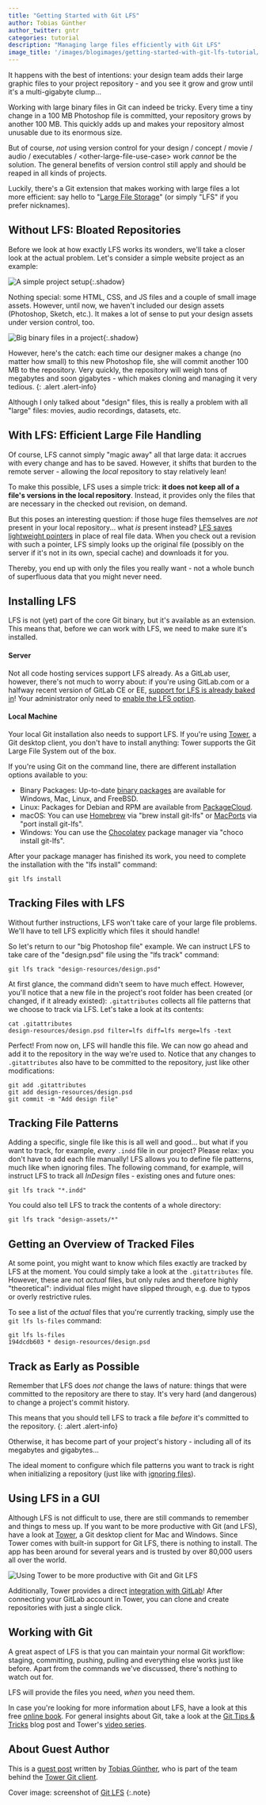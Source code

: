 ```yaml
---
title: "Getting Started with Git LFS"
author: Tobias Günther
author_twitter: gntr
categories: tutorial
description: "Managing large files efficiently with Git LFS"
image_title: '/images/blogimages/getting-started-with-git-lfs-tutorial/lfs-website.png'
---
```


It happens with the best of intentions: your design team adds their large graphic files to your project repository - and you see it grow and grow until it's a multi-gigabyte clump...

<!--more-->

Working with large binary files in Git can indeed be tricky.
Every time a tiny change in a 100 MB Photoshop file is committed, your repository grows by another 100 MB.
This quickly adds up and makes your repository almost unusable due to its enormous size.

But of course, _not_ using version control for your design / concept / movie / audio / executables / &lt;other-large-file-use-case&gt; work _cannot_ be the solution.
The general benefits of version control still apply and should be reaped in all kinds of projects.

Luckily, there's a Git extension that makes working with large files a lot more efficient: say hello to "[Large File Storage](https://git-lfs.github.com/)" (or simply "LFS" if you prefer nicknames).

## Without LFS: Bloated Repositories

Before we look at how exactly LFS works its wonders, we'll take a closer look at the actual problem.
Let's consider a simple website project as an example:

![A simple project setup](/images/blogimages/getting-started-with-git-lfs-tutorial/project-setup-without-big-files.png){:.shadow}

Nothing special: some HTML, CSS, and JS files and a couple of small image assets.
However, until now, we haven't included our design assets (Photoshop, Sketch, etc.).
It makes a lot of sense to put your design assets under version control, too.

![Big binary files in a project](/images/blogimages/getting-started-with-git-lfs-tutorial/project-setup-with-big-files.png){:.shadow}

However, here's the catch: each time our designer makes a change (no matter how small) to this new Photoshop file, she will commit another 100 MB to the repository.
Very quickly, the repository will weigh tons of megabytes and soon gigabytes - which makes cloning and managing it very tedious.
{: .alert .alert-info}

Although I only talked about "design" files, this is really a problem with all "large" files:
movies, audio recordings, datasets, etc.

## With LFS: Efficient Large File Handling

Of course, LFS cannot simply "magic away" all that large data: it accrues with every change and has to be saved.
However, it shifts that burden to the remote server - allowing the _local_ repository to stay relatively lean!

To make this possible, LFS uses a simple trick: **it does not keep all of a file's versions in the local repository**.
Instead, it provides only the files that are necessary in the checked out revision, on demand.

But this poses an interesting question: if those huge files themselves are _not_ present in your local repository... what _is_ present instead?
[LFS saves lightweight pointers](https://www.git-tower.com/learn/git/ebook/en/desktop-gui/advanced-topics/git-lfs?utm_source=gitlab-blog&utm_campaign=GitLab%20LFS&utm_medium=guest-post) in place of real file data. When you check out a revision with such a pointer, LFS simply looks up the original file (possibly on the server if it's not in its own, special cache) and downloads it for you.

Thereby, you end up with only the files you really want - not a whole bunch of superfluous data that you might never need.

## Installing LFS

LFS is not (yet) part of the core Git binary, but it's available as an extension. 
This means that, before we can work with LFS, we need to make sure it's installed.

#### Server

Not all code hosting services support LFS already. As a GitLab user, however, there's not much to worry about: 
if you're using GitLab.com or a halfway recent version of GitLab CE or EE, [support for LFS is already baked in](https://docs.gitlab.com/ce/workflow/lfs/manage_large_binaries_with_git_lfs.html)!
Your administrator only need to [enable the LFS option](https://docs.gitlab.com/ce/workflow/lfs/lfs_administration.html).

#### Local Machine

Your local Git installation also needs to support LFS. 
If you're using [Tower](https://www.git-tower.com/?utm_source=gitlab-blog&utm_campaign=GitLab%20LFS&utm_medium=guest-post), a Git desktop client, you don't have to install anything: Tower supports the Git Large File System out of the box.

If you're using Git on the command line, there are different installation options available to you:

- Binary Packages: Up-to-date [binary packages](https://github.com/git-lfs/git-lfs/releases) are available for Windows, Mac, Linux, and FreeBSD.
- Linux: Packages for Debian and RPM are available from [PackageCloud](https://packagecloud.io/github/git-lfs/install).
- macOS: You can use [Homebrew](https://github.com/Homebrew/brew) via "brew install git-lfs" or [MacPorts](https://www.macports.org) via "port install git-lfs".
- Windows: You can use the [Chocolatey](https://chocolatey.org/) package manager via "choco install git-lfs".

After your package manager has finished its work, you need to complete the installation with the "lfs install" command:
		
```
git lfs install
```

## Tracking Files with LFS

Without further instructions, LFS won't take care of your large file problems. 
We'll have to tell LFS explicitly which files it should handle!

So let's return to our "big Photoshop file" example. We can instruct LFS to take care of the "design.psd" file using the "lfs track" command:

```
git lfs track "design-resources/design.psd"
```

At first glance, the command didn't seem to have much effect. However, you'll notice that a new file in the project's root folder has been created (or changed, if it already existed): `.gitattributes` collects all file patterns that we choose to track via LFS. Let's take a look at its contents:

```
cat .gitattributes 
design-resources/design.psd filter=lfs diff=lfs merge=lfs -text
```

Perfect! From now on, LFS will handle this file. We can now go ahead and add it to the repository in the way we're used to. 
Notice that any changes to `.gitattributes` also have to be committed to the repository, just like other modifications:

```
git add .gitattributes
git add design-resources/design.psd
git commit -m "Add design file"
```

## Tracking File Patterns

Adding a specific, single file like this is all well and good... but what if you want to track, for example, _every_ `.indd` file in our project? 
Please relax: you don't have to add each file manually! LFS allows you to define file patterns, much like when ignoring files.
The following command, for example, will instruct LFS to track all _InDesign_ files - existing ones and future ones:

```
git lfs track "*.indd"
```

You could also tell LFS to track the contents of a whole directory:

```
git lfs track "design-assets/*"
```

## Getting an Overview of Tracked Files

At some point, you might want to know which files exactly are tracked by LFS at the moment. 
You could simply take a look at the `.gitattributes` file. However, these are not _actual_ files, but only rules and therefore highly "theoretical": individual files might have slipped through, e.g. due to typos or overly restrictive rules. 

To see a list of the _actual_ files that you're currently tracking, simply use the `git lfs ls-files` command:
		
```
git lfs ls-files
194dcdb603 * design-resources/design.psd
```		

## Track as Early as Possible

Remember that LFS does _not_ change the laws of nature: things that were committed to the repository are there to stay.
It's very hard (and dangerous) to change a project's commit history.

This means that you should tell LFS to track a file _before_ it's committed to the repository.
{: .alert .alert-info}

Otherwise, it has become part of your project's history - including all of its megabytes and gigabytes...

The ideal moment to configure which file patterns you want to track is right when initializing a repository (just like with [ignoring files](https://www.git-tower.com/learn/git/ebook/en/desktop-gui/basics/starting-with-an-unversioned-project?utm_source=gitlab-blog&utm_campaign=GitLab%20LFS&utm_medium=guest-post#chapter_ignoring+files)).

## Using LFS in a GUI

Although LFS is not difficult to use, there are still commands to remember and things to mess up. 
If you want to be more productive with Git (and LFS), have a look at [Tower](https://www.git-tower.com/?utm_source=gitlab-blog&utm_campaign=GitLab%20LFS&utm_medium=guest-post), a Git desktop client for Mac and Windows. 
Since Tower comes with built-in support for Git LFS, there is nothing to install. The app has been around for several years and is trusted by over 80,000 users all over the world.

![Using Tower to be more productive with Git and Git LFS](/images/blogimages/getting-started-with-git-lfs-tutorial/tower-lfs.gif)

Additionally, Tower provides a direct [integration with GitLab](https://about.gitlab.com/2017/01/20/gitlab-tower-integration-coupon-code/)! After connecting your GitLab account in Tower, you can clone and create repositories with just a single click.

## Working with Git

A great aspect of LFS is that you can maintain your normal Git workflow: staging, committing, pushing, pulling and everything else works just like before. 
Apart from the commands we've discussed, there's nothing to watch out for.

LFS will provide the files you need, _when_ you need them.

In case you're looking for more information about LFS, have a look at this free [online book](https://www.git-tower.com/learn/git/ebook/en/desktop-gui/advanced-topics/git-lfs?utm_source=gitlab-blog&utm_campaign=GitLab%20LFS&utm_medium=guest-post). 
For general insights about Git, take a look at the [Git Tips & Tricks](/2016/12/08/git-tips-and-tricks/) blog post and Tower's [video series](https://www.git-tower.com/learn/git/videos?utm_source=gitlab-blog&utm_campaign=GitLab%20LFS&utm_medium=guest-post).

## About Guest Author

This is a [guest post](/handbook/marketing/blog/#guest-posts) 
written by [Tobias Günther](https://twitter.com/gntr), who is part of the team behind the [Tower Git client](https://www.git-tower.com/?utm_source=gitlab-blog&utm_campaign=GitLab%20LFS&utm_medium=guest-post).

Cover image: screenshot of [Git LFS](https://git-lfs.github.com/)
{:.note}
